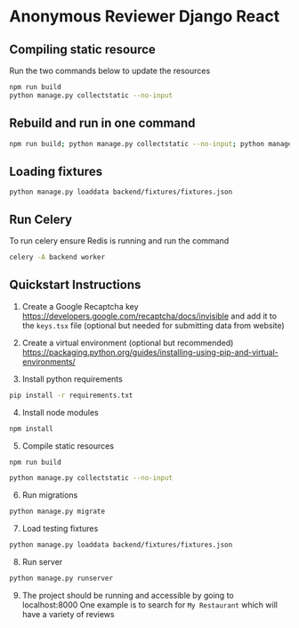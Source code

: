 # Anonymous Reviewer Django React

## Compiling static resource

Run the two commands below to update the resources

```bash
npm run build
python manage.py collectstatic --no-input
```

## Rebuild and run in one command

```bash
npm run build; python manage.py collectstatic --no-input; python manage.py runserver
```

## Loading fixtures

```
python manage.py loaddata backend/fixtures/fixtures.json
```

## Run Celery

To run celery ensure Redis is running and run the command

```bash
celery -A backend worker
```


## Quickstart Instructions

1. Create a Google Recaptcha key https://developers.google.com/recaptcha/docs/invisible
and add it to the `keys.tsx` file (optional but needed for submitting data from website)

2. Create a virtual environment (optional but recommended)
https://packaging.python.org/guides/installing-using-pip-and-virtual-environments/

3. Install python requirements
```bash
pip install -r requirements.txt
```

4. Install node modules
```bash
npm install
```

5. Compile static resources
```bash
npm run build
```
```bash
python manage.py collectstatic --no-input
```

6. Run migrations
```bash
python manage.py migrate
```

7. Load testing fixtures
```bash
python manage.py loaddata backend/fixtures/fixtures.json
```

8. Run server
```bash
python manage.py runserver
```

9. The project should be running and accessible by going to localhost:8000
One example is to search for `My Restaurant` which will have a variety of reviews 